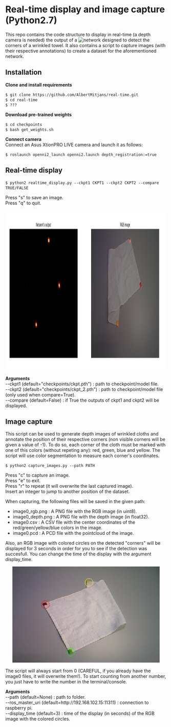# Real-time display and image capture (Python2.7)
This repo contains the code structure to display in real-time (a depth camera is needed) the output of a ![network](https://github.com/AlbertMitjans/pytorch-corner-detection) designed to detect the corners of a wrinkled towel. It also contains a script to capture images (with their respective annotations) to create a dataset for the aforementioned network.

## Installation

**Clone and install requirements**  
```
$ git clone https://github.com/AlbertMitjans/real-time.git
$ cd real-time
$ ???
```

**Download pre-trained weights**
```
$ cd checkpoints
$ bash get_weights.sh
```

**Connect camera**  
Connect an Asus XtionPRO LIVE camera and launch it as follows:
```
$ roslaunch openni2_launch openni2.launch depth_registration:=true
```

## Real-time display
```
$ python2 realtime_display.py --ckpt1 CKPT1 --ckpt2 CKPT2 --compare TRUE/FALSE
```
Press "s" to save an image.  
Press "q" to quit.

<p align="center">
  <img width="660" height="500" src="assets/real-time.png">
</p>

**Arguments**  
--ckpt1 (default="checkpoints/ckpt.pth") : path to checkpoint/model file.  
--ckpt2 (default="checkpoints/ckpt_2.pth") : path to checkpoint/model file (only used when compare=True).  
--compare (default=False) : if True the outputs of ckpt1 and ckpt2 will be displayed.  

## Image capture
This script can be used to generate depth images of wrinkled cloths and annotate the position of their respective corners (non visible corners will be given a value of -1). To do so, each corner of the cloth must be marked with one of this colors (without repeting any): red, green, blue and yellow. The script will use color segmentation to measure each corner's coordinates.
```
$ python2 capture_images.py --path PATH
```
Press "c" to capture an image.  
Press "e" to exit.  
Press "r" to repeat (it will overwrite the last captured image).  
Insert an integer to jump to another position of the dataset.  

When capturing, the following files will be saved in the given path:  
+ image0_rgb.png : A PNG file with the RGB image (in uint8).  
+ image0_depth.png : A PNG file with the depth image (in float32).  
+ image0.csv : A CSV file with the center coordinates of the red/green/yellow/blue colors in the image.  
+ image0.pcd : A PCD file with the pointcloud of the image.  

Also, an RGB image with colored circles on the detected "corners" will be displayed for 3 seconds in order for you to see if the detection was succesfull. You can change the time of the display with the argument display_time.  

<p align="center">
  <img width="460" height="300" src="assets/corners.png">
</p>

The script will always start from 0 (CAREFUL, if you already have the image0 files, it will overwrite them!).
To start counting from another number, you just have to write the number in the terminal/console. 

**Arguments**  
--path (default=None) : path to folder.  
--ros_master_uri (default=http://<span></span>192.168.102.15:11311) : connection to raspberry pi.  
--display_time (default=3) : time of the display (in seconds) of the RGB image with the colored circles.
